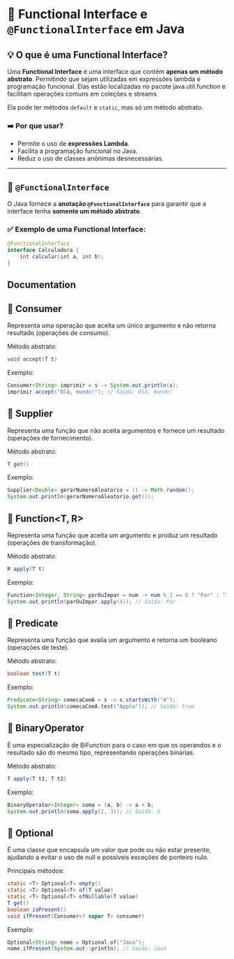 # 📌 Functional Interface e `@FunctionalInterface` em Java  

## 💡 O que é uma Functional Interface?  
Uma **Functional Interface** é uma interface que contém **apenas um método abstrato**. Permitindo que sejam utilizadas em expressões lambda e programação funcional. Elas estão localizadas no pacote java.util.function e facilitam operações comuns em coleções e streams

Ela pode ter métodos `default` e `static`, mas só um método abstrato.  

### ➡️ Por que usar?  
- Permite o uso de **expressões Lambda**.  
- Facilita a programação funcional no Java.  
- Reduz o uso de classes anônimas desnecessárias.  

---

## 🔹 `@FunctionalInterface`  
O Java fornece a **anotação `@FunctionalInterface`** para garantir que a interface tenha **somente um método abstrato**.  

### ✅ Exemplo de uma Functional Interface:  
```java
@FunctionalInterface
interface Calculadora {
    int calcular(int a, int b);
}
```


## Documentation

## 🔹 Consumer<T>
Representa uma operação que aceita um único argumento e não retorna resultado (operações de consumo).​

Método abstrato:
```java
void accept(T t)
```

Exemplo:
```java
Consumer<String> imprimir = s -> System.out.println(s);
imprimir.accept("Olá, mundo!"); // Saída: Olá, mundo!
```

## 🔹 Supplier<T>
Representa uma função que não aceita argumentos e fornece um resultado (operações de fornecimento).​

Método abstrato:
```java
T get()
```
Exemplo:

```java
Supplier<Double> gerarNumeroAleatorio = () -> Math.random();
System.out.println(gerarNumeroAleatorio.get());
```

## 🔹 Function<T, R>
Representa uma função que aceita um argumento e produz um resultado (operações de transformação).​

Método abstrato:
```java
R apply(T t)
```
Exemplo:

```java
Function<Integer, String> parOuImpar = num -> num % 2 == 0 ? "Par" : "Ímpar";
System.out.println(parOuImpar.apply(4)); // Saída: Par
```

## 🔹 Predicate<T>
Representa uma função que avalia um argumento e retorna um booleano (operações de teste).​

Método abstrato:
```java
boolean test(T t)
```
Exemplo:
```java
Predicate<String> comecaComA = s -> s.startsWith("A");
System.out.println(comecaComA.test("Apple")); // Saída: true
```

## 🔹 BinaryOperator<T>
É uma especialização de BiFunction para o caso em que os operandos e o resultado são do mesmo tipo, representando operações binárias.​

Método abstrato:
```java
T apply(T t1, T t2)
````
Exemplo:

```java
BinaryOperator<Integer> soma = (a, b) -> a + b;
System.out.println(soma.apply(2, 3)); // Saída: 5
```
## 🔹 Optional<T>
É uma classe que encapsula um valor que pode ou não estar presente, ajudando a evitar o uso de null e possíveis exceções de ponteiro nulo.​

Principais métodos:
```java
static <T> Optional<T> empty()
static <T> Optional<T> of(T value)
static <T> Optional<T> ofNullable(T value)
T get()
boolean isPresent()
void ifPresent(Consumer<? super T> consumer)
```
Exemplo:
```java
Optional<String> nome = Optional.of("Java");
nome.ifPresent(System.out::println); // Saída: Java
```

